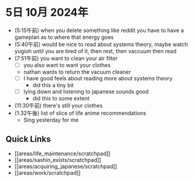 # 5日 10月 2024年
- (5:15午前) when you delete something like reddit you have to have a gameplan as to where that energy goes
- (5:40午前) would be nice to read about systems theory, maybe watch yugioh until you are tired of it, then rest, then vaccuum then read
- (7:51午前) you want to clean your air filter
  - [ ] you also want to want your clothes
  - nathan wants to return the vacuum cleaner
  - [ ] I have good feels about reading more about systems theory
    - did this a tiny bit
  - [ ] lying down and listening to japanese sounds good
    - did this to some extent
- (11:30午前) there's still your clothes
- (1:32午後) list of slice of life anime recommendations
  -  Sing yesterday for me 


 



## Quick Links
- [[areas/life_maintenance/scratchpad]]
- [[areas/sashin_exists/scratchpad]]
- [[areas/acquiring_japanese/scratchpad]]
- [[areas/work/scratchpad]]
